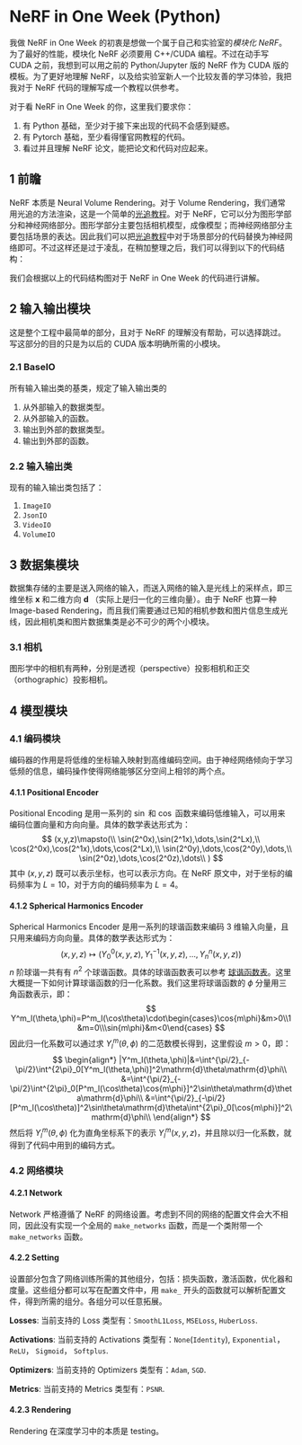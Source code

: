 # NeRF in One Week (Python)

我做 NeRF in One Week 的初衷是想做一个属于自己和实验室的*模块化 NeRF*。为了最好的性能，模块化 NeRF 必须要用 C++/CUDA 编程。不过在动手写 CUDA 之前，我想到可以用之前的 Python/Jupyter 版的 NeRF 作为 CUDA 版的模板。为了更好地理解 NeRF，以及给实验室新人一个比较友善的学习体验，我把我对于 NeRF 代码的理解写成一个教程以供参考。

对于看 NeRF in One Week 的你，这里我们要求你：
1. 有 Python 基础，至少对于接下来出现的代码不会感到疑惑。
2. 有 Pytorch 基础，至少看得懂官网教程的代码。
3. 看过并且理解 NeRF 论文，能把论文和代码对应起来。

## 1 前瞻

NeRF 本质是 Neural Volume Rendering。对于 Volume Rendering，我们通常用光追的方法渲染，这是一个简单的[光追教程](https://raytracing.github.io/)。对于 NeRF，它可以分为图形学部分和神经网络部分。图形学部分主要包括相机模型，成像模型；而神经网络部分主要包括场景的表达。因此我们可以把[光追教程](https://raytracing.github.io/)中对于场景部分的代码替换为神经网络即可。不过这样还是过于凌乱，在稍加整理之后，我们可以得到以下的代码结构：
![]()

我们会根据以上的代码结构图对于 NeRF in One Week 的代码进行讲解。

## 2 输入输出模块

这是整个工程中最简单的部分，且对于 NeRF 的理解没有帮助，可以选择跳过。写这部分的目的只是为以后的 CUDA 版本明确所需的小模块。

### 2.1 BaseIO

所有输入输出类的基类，规定了输入输出类的

1. 从外部输入的数据类型。
2. 从外部输入的函数。
3. 输出到外部的数据类型。
4. 输出到外部的函数。

### 2.2 输入输出类

现有的输入输出类包括了：

1. `ImageIO`
2. `JsonIO`
3. `VideoIO`
4. `VolumeIO`

## 3 数据集模块

数据集存储的主要是送入网络的输入，而送入网络的输入是光线上的采样点，即三维坐标 $\mathbf{x}$ 和二维方向 $\mathbf{d}$ （实际上是归一化的三维向量）。由于 NeRF 也算一种 Image-based Rendering，而且我们需要通过已知的相机参数和图片信息生成光线，因此相机类和图片数据集类是必不可少的两个小模块。

### 3.1 相机

图形学中的相机有两种，分别是透视（perspective）投影相机和正交（orthographic）投影相机。

## 4 模型模块

### 4.1 编码模块

编码器的作用是将低维的坐标输入映射到高维编码空间。由于神经网络倾向于学习低频的信息，编码操作使得网络能够区分空间上相邻的两个点。

#### 4.1.1 Positional Encoder

Positional Encoding 是用一系列的 $\sin$ 和 $\cos$ 函数来编码低维输入，可以用来编码位置向量和方向向量。具体的数学表达形式为：
$$
(x,y,z)\mapsto(\\
\sin(2^0x),\sin(2^1x),\dots,\sin(2^Lx),\\
\cos(2^0x),\cos(2^1x),\dots,\cos(2^Lx),\\
\sin(2^0y),\dots,\cos(2^0y),\dots,\\
\sin(2^0z),\dots,\cos(2^0z),\dots\\
)
$$
其中 $(x,y,z)$ 既可以表示坐标，也可以表示方向。在 NeRF 原文中，对于坐标的编码频率为 $L=10$，对于方向的编码频率为 $L=4$。

#### 4.1.2 Spherical Harmonics Encoder

Spherical Harmonics Encoder 是用一系列的球谐函数来编码 3 维输入向量，且只用来编码方向向量。具体的数学表达形式为：
$$
(x,y,z)\mapsto(Y_0^0(x,y,z),Y_1^{-1}(x,y,z),\dots,Y_n^{n}(x,y,z))
$$
$n$ 阶球谐一共有有 $n^2$ 个球谐函数。具体的球谐函数表可以参考 [球谐函数表](https://en.wikipedia.org/wiki/Table_of_spherical_harmonics#Spherical_harmonics)。这里大概提一下如何计算球谐函数的归一化系数。我们这里将球谐函数的 $\phi$ 分量用三角函数表示，即：
$$
Y^m_l(\theta,\phi)=P^m_l(\cos\theta)\cdot\begin{cases}\cos{m\phi}&m>0\\1&m=0\\\sin{m\phi}&m<0\end{cases}
$$
因此归一化系数可以通过求 $Y^m_l(\theta,\phi)$ 的二范数模长得到，这里假设 $m>0$，即：
$$
\begin{align*}
|Y^m_l(\theta,\phi)|&=\int^{\pi/2}_{-\pi/2}\int^{2\pi}_0[Y^m_l(\theta,\phi)]^2\mathrm{d}\theta\mathrm{d}\phi\\
&=\int^{\pi/2}_{-\pi/2}\int^{2\pi}_0[P^m_l(\cos\theta)\cos{m\phi}]^2\sin\theta\mathrm{d}\theta\mathrm{d}\phi\\
&=\int^{\pi/2}_{-\pi/2}[P^m_l(\cos\theta)]^2\sin\theta\mathrm{d}\theta\int^{2\pi}_0[\cos{m\phi}]^2\mathrm{d}\phi\\
\end{align*}
$$
然后将 $Y^m_l(\theta,\phi)$ 化为直角坐标系下的表示 $Y^m_l(x,y,z)$，并且除以归一化系数，就得到了代码中用到的编码方式。

### 4.2 网络模块

#### 4.2.1 Network

Network 严格遵循了 NeRF 的网络设置。考虑到不同的网络的配置文件会大不相同，因此没有实现一个全局的 `make_networks` 函数，而是一个类附带一个 `make_networks` 函数。

#### 4.2.2 Setting

设置部分包含了网络训练所需的其他组分，包括：损失函数，激活函数，优化器和度量。这些组分都可以写在配置文件中，用 `make_` 开头的函数就可以解析配置文件，得到所需的组分。各组分可以任意拓展。

**Losses**: 当前支持的 Loss 类型有：`SmoothL1Loss`, `MSELoss`, `HuberLoss`.

**Activations**: 当前支持的 Activations 类型有：`None`(`Identity`), `Exponential`， `ReLU`， `Sigmoid`， `Softplus`.

**Optimizers**: 当前支持的 Optimizers 类型有：`Adam`, `SGD`.

**Metrics**: 当前支持的 Metrics 类型有：`PSNR`.

#### 4.2.3 Rendering

Rendering 在深度学习中的本质是 testing。

